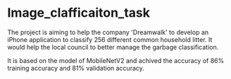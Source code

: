 # Image_clafficaiton_task
The project is aiming to help the company 'Dreamwalk' to develop an iPhone application to classify 256 different common household litter. It would help the local council to better manage the garbage classification.

It is based on the model of MobileNetV2 and achived the accuracy of 86% training accuracy and 81% validation accuracy.
